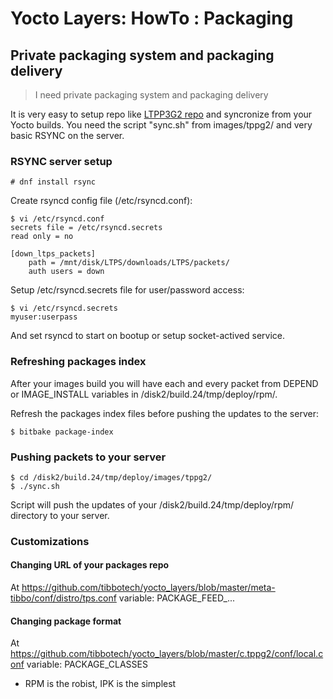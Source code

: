 # Yocto Layers: HowTo : Packaging

## Private packaging system and packaging delivery

> I need private packaging system and packaging delivery

It is very easy to setup repo like [LTPP3G2 repo](https://tibbo.com/downloads/LTPS/repo/)
and syncronize from your Yocto builds.
You need the script "sync.sh" from images/tppg2/ and very basic RSYNC on the 
server.

### RSYNC server setup
```
# dnf install rsync
```
Create rsyncd config file (/etc/rsyncd.conf):
```
$ vi /etc/rsyncd.conf 
secrets file = /etc/rsyncd.secrets
read only = no

[down_ltps_packets]
    path = /mnt/disk/LTPS/downloads/LTPS/packets/
    auth users = down
```
Setup /etc/rsyncd.secrets file for user/password access:
```
$ vi /etc/rsyncd.secrets
myuser:userpass
```
And set rsyncd to start on bootup or setup socket-actived service.

### Refreshing packages index
After your images build you will have each and every packet from DEPEND or 
IMAGE_INSTALL variables in /disk2/build.24/tmp/deploy/rpm/.

Refresh the packages index files before pushing the updates to the server:
```
$ bitbake package-index
```

### Pushing packets to your server
```
$ cd /disk2/build.24/tmp/deploy/images/tppg2/
$ ./sync.sh
```
Script will push the updates of your /disk2/build.24/tmp/deploy/rpm/
directory to your server.

### Customizations

#### Changing URL of your packages repo

At https://github.com/tibbotech/yocto_layers/blob/master/meta-tibbo/conf/distro/tps.conf
variable: PACKAGE_FEED_...

#### Changing package format

At https://github.com/tibbotech/yocto_layers/blob/master/c.tppg2/conf/local.conf
variable: PACKAGE_CLASSES

* RPM is the robist, IPK is the simplest
